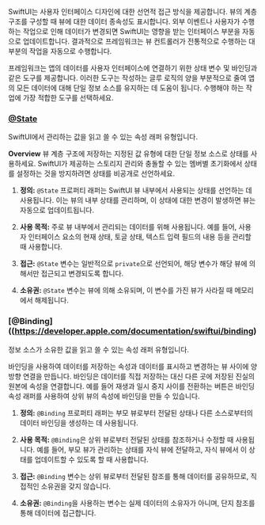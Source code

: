 SwiftUI는 사용자 인터페이스 디자인에 대한 선언적 접근 방식을 제공합니다. 뷰의 계층 구조를 구성할 때 뷰에 대한 데이터 종속성도 표시합니다. 외부 이벤트나 사용자가 수행하는 작업으로 인해 데이터가 변경되면 SwiftUI는 영향을 받는 인터페이스 부분을 자동으로 업데이트합니다. 결과적으로 프레임워크는 뷰 컨트롤러가 전통적으로 수행하는 대부분의 작업을 자동으로 수행합니다.

프레임워크는 앱의 데이터를 사용자 인터페이스에 연결하기 위한 상태 변수 및 바인딩과 같은 도구를 제공합니다. 이러한 도구는 작성하는 글루 로직의 양을 부분적으로 줄여 앱의 모든 데이터에 대해 단일 정보 소스를 유지하는 데 도움이 됩니다. 수행해야 하는 작업에 가장 적합한 도구를 선택하세요.
### [@State](https://developer.apple.com/documentation/swiftui/state)
SwiftUI에서 관리하는 값을 읽고 쓸 수 있는 속성 래퍼 유형입니다.

**Overview**
뷰 계층 구조에 저장하는 지정된 값 유형에 대한 단일 정보 소스로 상태를 사용하세요.
SwiftUI가 제공하는 스토리지 관리와 충돌할 수 있는 멤버별 초기화에서 상태를 설정하는 것을 방지하려면 상태를 비공개로 선언하세요.

1. **정의:** `@State` 프로퍼티 래퍼는 SwiftUI 뷰 내부에서 사용되는 상태를 선언하는 데 사용됩니다. 이는 뷰의 내부 상태를 관리하며, 이 상태에 대한 변경이 발생하면 뷰는 자동으로 업데이트됩니다.
    
2. **사용 목적:** 주로 뷰 내부에서 관리되는 데이터를 위해 사용됩니다. 예를 들어, 사용자 인터페이스 요소의 현재 상태, 토글 상태, 텍스트 입력 필드의 내용 등을 관리할 때 사용합니다.
    
3. **접근:** `@State` 변수는 일반적으로 `private`으로 선언되어, 해당 변수가 해당 뷰에 의해서만 접근되고 변경되도록 합니다.
    
4. **소유권:** `@State` 변수는 뷰에 의해 소유되며, 이 변수를 가진 뷰가 사라질 때 메모리에서 해제됩니다.
    

### [@Binding]((https://developer.apple.com/documentation/swiftui/binding)
정보 소스가 소유한 값을 읽고 쓸 수 있는 속성 래퍼 유형입니다.

바인딩을 사용하여 데이터를 저장하는 속성과 데이터를 표시하고 변경하는 뷰 사이에 양방향 연결을 만듭니다. 바인딩은 데이터를 직접 저장하는 대신 다른 곳에 저장된 진실의 원본에 속성을 연결합니다. 예를 들어 재생과 일시 중지 사이를 전환하는 버튼은 바인딩 속성 래퍼를 사용하여 상위 뷰의 속성에 바인딩을 만들 수 있습니다.

1. **정의:** `@Binding` 프로퍼티 래퍼는 부모 뷰로부터 전달된 상태나 다른 소스로부터의 데이터 바인딩을 생성하는 데 사용됩니다.
    
2. **사용 목적:** `@Binding`은 상위 뷰로부터 전달된 상태를 참조하거나 수정할 때 사용됩니다. 예를 들어, 부모 뷰가 관리하는 상태를 자식 뷰에 전달하고, 자식 뷰에서 이 상태를 업데이트할 수 있도록 할 때 사용합니다.
    
3. **접근:** `@Binding` 변수는 상위 뷰로부터 전달된 참조를 통해 데이터를 공유하므로, 직접적인 소유권을 갖지 않습니다.
    
4. **소유권:** `@Binding`을 사용하는 변수는 실제 데이터의 소유자가 아니며, 단지 참조를 통해 데이터에 접근합니다.
